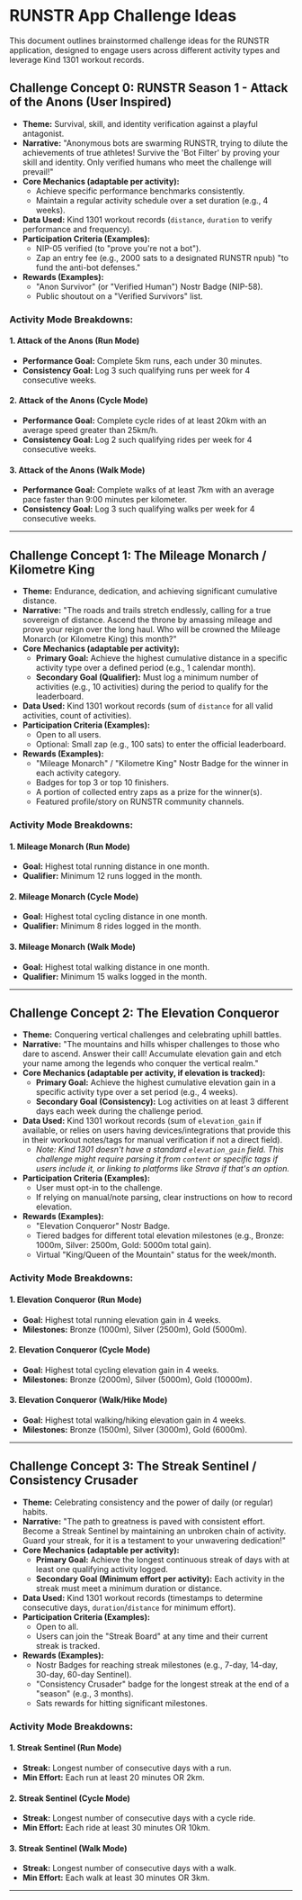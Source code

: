 # RUNSTR App Challenge Ideas

This document outlines brainstormed challenge ideas for the RUNSTR application, designed to engage users across different activity types and leverage Kind 1301 workout records.

## Challenge Concept 0: RUNSTR Season 1 - Attack of the Anons (User Inspired)

*   **Theme:** Survival, skill, and identity verification against a playful antagonist.
*   **Narrative:** "Anonymous bots are swarming RUNSTR, trying to dilute the achievements of true athletes! Survive the 'Bot Filter' by proving your skill and identity. Only verified humans who meet the challenge will prevail!"
*   **Core Mechanics (adaptable per activity):**
    *   Achieve specific performance benchmarks consistently.
    *   Maintain a regular activity schedule over a set duration (e.g., 4 weeks).
*   **Data Used:** Kind 1301 workout records (`distance`, `duration` to verify performance and frequency).
*   **Participation Criteria (Examples):**
    *   NIP-05 verified (to "prove you're not a bot").
    *   Zap an entry fee (e.g., 2000 sats to a designated RUNSTR npub) "to fund the anti-bot defenses."
*   **Rewards (Examples):**
    *   "Anon Survivor" (or "Verified Human") Nostr Badge (NIP-58).
    *   Public shoutout on a "Verified Survivors" list.

### Activity Mode Breakdowns:

#### 1. Attack of the Anons (Run Mode)
*   **Performance Goal:** Complete 5km runs, each under 30 minutes.
*   **Consistency Goal:** Log 3 such qualifying runs per week for 4 consecutive weeks.

#### 2. Attack of the Anons (Cycle Mode)
*   **Performance Goal:** Complete cycle rides of at least 20km with an average speed greater than 25km/h.
*   **Consistency Goal:** Log 2 such qualifying rides per week for 4 consecutive weeks.

#### 3. Attack of the Anons (Walk Mode)
*   **Performance Goal:** Complete walks of at least 7km with an average pace faster than 9:00 minutes per kilometer.
*   **Consistency Goal:** Log 3 such qualifying walks per week for 4 consecutive weeks.

---

## Challenge Concept 1: The Mileage Monarch / Kilometre King

*   **Theme:** Endurance, dedication, and achieving significant cumulative distance.
*   **Narrative:** "The roads and trails stretch endlessly, calling for a true sovereign of distance. Ascend the throne by amassing mileage and prove your reign over the long haul. Who will be crowned the Mileage Monarch (or Kilometre King) this month?"
*   **Core Mechanics (adaptable per activity):**
    *   **Primary Goal:** Achieve the highest cumulative distance in a specific activity type over a defined period (e.g., 1 calendar month).
    *   **Secondary Goal (Qualifier):** Must log a minimum number of activities (e.g., 10 activities) during the period to qualify for the leaderboard.
*   **Data Used:** Kind 1301 workout records (sum of `distance` for all valid activities, count of activities).
*   **Participation Criteria (Examples):**
    *   Open to all users.
    *   Optional: Small zap (e.g., 100 sats) to enter the official leaderboard.
*   **Rewards (Examples):**
    *   "Mileage Monarch" / "Kilometre King" Nostr Badge for the winner in each activity category.
    *   Badges for top 3 or top 10 finishers.
    *   A portion of collected entry zaps as a prize for the winner(s).
    *   Featured profile/story on RUNSTR community channels.

### Activity Mode Breakdowns:

#### 1. Mileage Monarch (Run Mode)
*   **Goal:** Highest total running distance in one month.
*   **Qualifier:** Minimum 12 runs logged in the month.

#### 2. Mileage Monarch (Cycle Mode)
*   **Goal:** Highest total cycling distance in one month.
*   **Qualifier:** Minimum 8 rides logged in the month.

#### 3. Mileage Monarch (Walk Mode)
*   **Goal:** Highest total walking distance in one month.
*   **Qualifier:** Minimum 15 walks logged in the month.

---

## Challenge Concept 2: The Elevation Conqueror

*   **Theme:** Conquering vertical challenges and celebrating uphill battles.
*   **Narrative:** "The mountains and hills whisper challenges to those who dare to ascend. Answer their call! Accumulate elevation gain and etch your name among the legends who conquer the vertical realm."
*   **Core Mechanics (adaptable per activity, if elevation is tracked):**
    *   **Primary Goal:** Achieve the highest cumulative elevation gain in a specific activity type over a set period (e.g., 4 weeks).
    *   **Secondary Goal (Consistency):** Log activities on at least 3 different days each week during the challenge period.
*   **Data Used:** Kind 1301 workout records (sum of `elevation_gain` if available, or relies on users having devices/integrations that provide this in their workout notes/tags for manual verification if not a direct field).
    *   *Note: Kind 1301 doesn't have a standard `elevation_gain` field. This challenge might require parsing it from `content` or specific tags if users include it, or linking to platforms like Strava if that's an option.*
*   **Participation Criteria (Examples):**
    *   User must opt-in to the challenge.
    *   If relying on manual/note parsing, clear instructions on how to record elevation.
*   **Rewards (Examples):**
    *   "Elevation Conqueror" Nostr Badge.
    *   Tiered badges for different total elevation milestones (e.g., Bronze: 1000m, Silver: 2500m, Gold: 5000m total gain).
    *   Virtual "King/Queen of the Mountain" status for the week/month.

### Activity Mode Breakdowns:

#### 1. Elevation Conqueror (Run Mode)
*   **Goal:** Highest total running elevation gain in 4 weeks.
*   **Milestones:** Bronze (1000m), Silver (2500m), Gold (5000m).

#### 2. Elevation Conqueror (Cycle Mode)
*   **Goal:** Highest total cycling elevation gain in 4 weeks.
*   **Milestones:** Bronze (2000m), Silver (5000m), Gold (10000m).

#### 3. Elevation Conqueror (Walk/Hike Mode)
*   **Goal:** Highest total walking/hiking elevation gain in 4 weeks.
*   **Milestones:** Bronze (1500m), Silver (3000m), Gold (6000m).

---

## Challenge Concept 3: The Streak Sentinel / Consistency Crusader

*   **Theme:** Celebrating consistency and the power of daily (or regular) habits.
*   **Narrative:** "The path to greatness is paved with consistent effort. Become a Streak Sentinel by maintaining an unbroken chain of activity. Guard your streak, for it is a testament to your unwavering dedication!"
*   **Core Mechanics (adaptable per activity):**
    *   **Primary Goal:** Achieve the longest continuous streak of days with at least one qualifying activity logged.
    *   **Secondary Goal (Minimum effort per activity):** Each activity in the streak must meet a minimum duration or distance.
*   **Data Used:** Kind 1301 workout records (timestamps to determine consecutive days, `duration`/`distance` for minimum effort).
*   **Participation Criteria (Examples):**
    *   Open to all.
    *   Users can join the "Streak Board" at any time and their current streak is tracked.
*   **Rewards (Examples):**
    *   Nostr Badges for reaching streak milestones (e.g., 7-day, 14-day, 30-day, 60-day Sentinel).
    *   "Consistency Crusader" badge for the longest streak at the end of a "season" (e.g., 3 months).
    *   Sats rewards for hitting significant milestones.

### Activity Mode Breakdowns:

#### 1. Streak Sentinel (Run Mode)
*   **Streak:** Longest number of consecutive days with a run.
*   **Min Effort:** Each run at least 20 minutes OR 2km.

#### 2. Streak Sentinel (Cycle Mode)
*   **Streak:** Longest number of consecutive days with a cycle ride.
*   **Min Effort:** Each ride at least 30 minutes OR 10km.

#### 3. Streak Sentinel (Walk Mode)
*   **Streak:** Longest number of consecutive days with a walk.
*   **Min Effort:** Each walk at least 30 minutes OR 3km.

---
